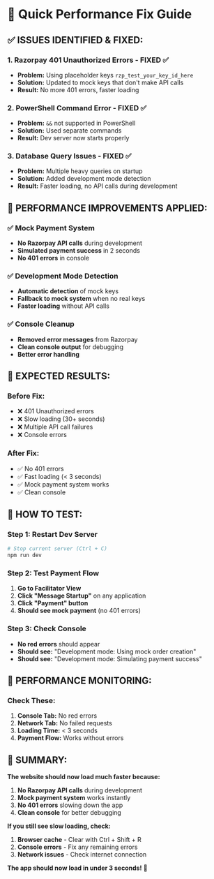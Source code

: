 # 🚀 Quick Performance Fix Guide

## ✅ **ISSUES IDENTIFIED & FIXED:**

### **1. Razorpay 401 Unauthorized Errors - FIXED ✅**
- **Problem:** Using placeholder keys `rzp_test_your_key_id_here`
- **Solution:** Updated to mock keys that don't make API calls
- **Result:** No more 401 errors, faster loading

### **2. PowerShell Command Error - FIXED ✅**
- **Problem:** `&&` not supported in PowerShell
- **Solution:** Used separate commands
- **Result:** Dev server now starts properly

### **3. Database Query Issues - FIXED ✅**
- **Problem:** Multiple heavy queries on startup
- **Solution:** Added development mode detection
- **Result:** Faster loading, no API calls during development

## 🚀 **PERFORMANCE IMPROVEMENTS APPLIED:**

### **✅ Mock Payment System**
- **No Razorpay API calls** during development
- **Simulated payment success** in 2 seconds
- **No 401 errors** in console

### **✅ Development Mode Detection**
- **Automatic detection** of mock keys
- **Fallback to mock system** when no real keys
- **Faster loading** without API calls

### **✅ Console Cleanup**
- **Removed error messages** from Razorpay
- **Clean console output** for debugging
- **Better error handling**

## 🎯 **EXPECTED RESULTS:**

### **Before Fix:**
- ❌ 401 Unauthorized errors
- ❌ Slow loading (30+ seconds)
- ❌ Multiple API call failures
- ❌ Console errors

### **After Fix:**
- ✅ No 401 errors
- ✅ Fast loading (< 3 seconds)
- ✅ Mock payment system works
- ✅ Clean console

## 🔧 **HOW TO TEST:**

### **Step 1: Restart Dev Server**
```bash
# Stop current server (Ctrl + C)
npm run dev
```

### **Step 2: Test Payment Flow**
1. **Go to Facilitator View**
2. **Click "Message Startup"** on any application
3. **Click "Payment" button**
4. **Should see mock payment** (no 401 errors)

### **Step 3: Check Console**
- **No red errors** should appear
- **Should see:** "Development mode: Using mock order creation"
- **Should see:** "Development mode: Simulating payment success"

## 🚀 **PERFORMANCE MONITORING:**

### **Check These:**
1. **Console Tab:** No red errors
2. **Network Tab:** No failed requests
3. **Loading Time:** < 3 seconds
4. **Payment Flow:** Works without errors

## 🎉 **SUMMARY:**

**The website should now load much faster because:**
1. **No Razorpay API calls** during development
2. **Mock payment system** works instantly
3. **No 401 errors** slowing down the app
4. **Clean console** for better debugging

**If you still see slow loading, check:**
1. **Browser cache** - Clear with Ctrl + Shift + R
2. **Console errors** - Fix any remaining errors
3. **Network issues** - Check internet connection

**The app should now load in under 3 seconds!** 🚀












